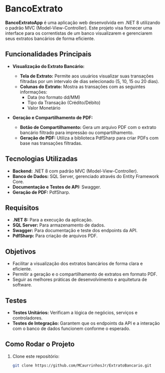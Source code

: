 # BancoExtrato

**BancoExtratoApp** é uma aplicação web desenvolvida em .NET 8 utilizando o padrão MVC (Model-View-Controller). Este projeto visa fornecer uma interface para os correntistas de um banco visualizarem e gerenciarem seus extratos bancários de forma eficiente.

## Funcionalidades Principais

- **Visualização do Extrato Bancário:**
  - **Tela de Extrato:** Permite aos usuários visualizar suas transações filtradas por um intervalo de dias selecionado (5, 10, 15 ou 20 dias).
  - **Colunas do Extrato:** Mostra as transações com as seguintes informações:
    - Data (no formato dd/MM)
    - Tipo da Transação (Crédito/Débito)
    - Valor Monetário

- **Geração e Compartilhamento de PDF:**
  - **Botão de Compartilhamento:** Gera um arquivo PDF com o extrato bancário filtrado para impressão ou compartilhamento.
  - **Geração de PDF:** Utiliza a biblioteca PdfSharp para criar PDFs com base nas transações filtradas.

## Tecnologias Utilizadas

- **Backend:** .NET 8 com padrão MVC (Model-View-Controller).
- **Banco de Dados:** SQL Server, gerenciado através do Entity Framework Core.
- **Documentação e Testes de API:** Swagger.
- **Geração de PDF:** PdfSharp.

## Requisitos

- **.NET 8:** Para a execução da aplicação.
- **SQL Server:** Para armazenamento de dados.
- **Swagger:** Para documentação e teste dos endpoints da API.
- **PdfSharp:** Para criação de arquivos PDF.

## Objetivos

- Facilitar a visualização dos extratos bancários de forma clara e eficiente.
- Permitir a geração e o compartilhamento de extratos em formato PDF.
- Seguir as melhores práticas de desenvolvimento e arquitetura de software.

## Testes

- **Testes Unitários:** Verificam a lógica de negócios, serviços e controladores.
- **Testes de Integração:** Garantem que os endpoints da API e a interação com o banco de dados funcionem conforme o esperado.

## Como Rodar o Projeto

1. Clone este repositório:
   ```bash
   git clone https://github.com/MCaurrinhosJr/ExtratoBancario.git
